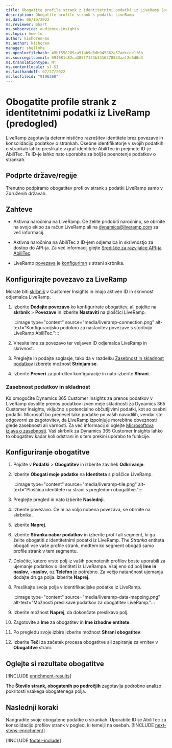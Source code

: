 ```yaml
---
title: Obogatite profile strank z identitetnimi podatki iz LiveRamp (predogled)
description: Obogatite profile strank s podatki LiveRamp.
ms.date: 06/10/2022
ms.reviewer: mhart
ms.subservice: audience-insights
ms.topic: how-to
author: kishorem-ms
ms.author: kishorem
manager: shellyha
ms.openlocfilehash: 49bf558209ca91ab9d8db945862a57adccee1f6b
ms.sourcegitcommit: 594081c82ca385f7143b3416378533aaf2d6d0d3
ms.translationtype: MT
ms.contentlocale: sl-SI
ms.lasthandoff: 07/27/2022
ms.locfileid: "9196368"
---
```

# <a name="enrich-customer-profiles-with-identity-data-from-liveramp-preview"></a>Obogatite profile strank z identitetnimi podatki iz LiveRamp (predogled)

LiveRamp zagotavlja deterministično razrešitev identitete brez povezave in konsolidacijo podatkov o strankah. Osebne identifikatorje v svojih podatkih o strankah lahko preslikate v graf identitete AbiliTec in prejmete ID-je AbiliTec. Te ID-je lahko nato uporabite za boljše poenotenje podatkov o strankah.

## <a name="supported-countriesregions"></a>Podprte države/regije

Trenutno podpiramo obogatitev profilov strank s podatki LiveRamp samo v Združenih državah.

## <a name="prerequisites"></a>Zahteve

- Aktivna naročnina na LiveRamp. Če želite pridobiti naročnino, se obrnite na svojo ekipo za račun LiveRamp ali na [dynamics@liveramp.com](mailto:dynamics@liveramp.com) za več informacij.

- Aktivna naročnina na AbiliTec z ID-jem odjemalca in skrivnostjo za dostop do API-ja. Za več informacij glejte [Središče za razvijalce API-ja AbiliTec](https://developers.liveramp.com/abilitec-api/).

- LiveRamp [povezava](connections.md) je [konfiguriran](#configure-the-connection-for-liveramp) s strani skrbnika.

## <a name="configure-the-connection-for-liveramp"></a>Konfigurirajte povezavo za LiveRamp

Morate biti [skrbnik](permissions.md#admin) v Customer Insights in imajo aktiven ID in skrivnost odjemalca LiveRamp.

1. Izberite **Dodajte povezavo** ko konfigurirate obogatitev, ali pojdite na **skrbnik** > **Povezave** in izberite **Nastaviti** na ploščici LiveRamp.

   :::image type="content" source="media/liveramp-connection.png" alt-text="Konfiguracijsko podokno za nastavitev povezave s storitvijo LiveRamp AbiliTec.":::

1. Vnesite ime za povezavo ter veljaven ID odjemalca LiveRamp in skrivnost.

1. Preglejte in podajte soglasje, tako da v razdelku [Zasebnost in skladnost podatkov](#data-privacy-and-compliance) izberete možnost **Strinjam se**.

1. Izberite **Preveri** za potrditev konfiguracije in nato izberite **Shrani**.

### <a name="data-privacy-and-compliance"></a>Zasebnost podatkov in skladnost

Ko omogočite Dynamics 365 Customer Insights za prenos podatkov v LiveRamp dovolite prenos podatkov izven meje skladnosti za Dynamics 365 Customer Insights, vključno s potencialno občutljivimi podatki, kot so osebni podatki. Microsoft bo prenesel take podatke po vaših navodilih, vendar ste odgovorni za zagotovitev, da LiveRamp izpolnjuje morebitne obveznosti glede zasebnosti ali varnosti. Za več informacij si oglejte [Microsoftova izjava o zasebnosti](https://go.microsoft.com/fwlink/?linkid=396732). Vaš skrbnik za Dynamics 365 Customer Insights lahko to obogatitev kadar koli odstrani in s tem prekini uporabo te funkcije.

## <a name="configure-the-enrichment"></a>Konfiguriranje obogatitve

1. Pojdite v **Podatki** > **Obogatitev** in izberite zavihek **Odkrivanje**.

1. Izberite **Obogati moje podatke** na **Identiteta** s ploščice LiveRamp.

   :::image type="content" source="media/liveramp-tile.png" alt-text="Ploščica identitete na strani s pregledom obogatitve.":::

1. Preglejte pregled in nato izberite **Naslednji**.

1. Izberite povezavo. Če ni na voljo nobena povezava, se obrnite na skrbnika.

1. Izberite **Naprej**.

1. Izberite **Stranka nabor podatkov** in izberite profil ali segment, ki ga želite obogatiti z identitetnimi podatki iz LiveRamp. The *Stranka* entiteta obogati vse vaše profile strank, medtem ko segment obogati samo profile strank v tem segmentu.

1. Določite, katero vrsto polj iz vaših poenotenih profilov boste uporabili za ujemanje podatkov o identiteti iz LiveRampa. Vsaj eno od polj **Ime in naslov**, **-naslov**, oz **Telefon** je potrebno. Za večjo natančnost ujemanja dodajte druga polja. Izberite **Naprej**.

1. Preslikajte svoja polja v identifikacijske podatke iz LiveRamp.

   :::image type="content" source="media/liveramp-data-mapping.png" alt-text="Možnosti preslikave podatkov za obogatitev LiveRamp.":::

1. Izberite možnost **Naprej**, da dokončate preslikavo polj.

1. Zagotovite a **Ime** za obogatitev in **Ime izhodne entitete**.

1. Po pregledu svoje izbire izberite možnost **Shrani obogatitev**.

1. Izberite **Teči** za začetek procesa obogatitve ali zapiranje za vrnitev v **Obogatitve** strani.

## <a name="view-enrichment-results"></a>Oglejte si rezultate obogatitve

[!INCLUDE [enrichment-results](includes/enrichment-results.md)]

The **Število strank, obogatenih po področjih** zagotavlja podrobno analizo pokritosti vsakega obogatenega polja.

## <a name="next-steps"></a>Naslednji koraki

Nadgradite svoje obogatene podatke o strankah. Uporabite ID-je AbiliTec za konsolidacijo profilov strank v pogled, ki temelji na osebah.
[!INCLUDE [next-steps-enrichment](includes/next-steps-enrichment.md)]

[!INCLUDE [footer-include](includes/footer-banner.md)]
